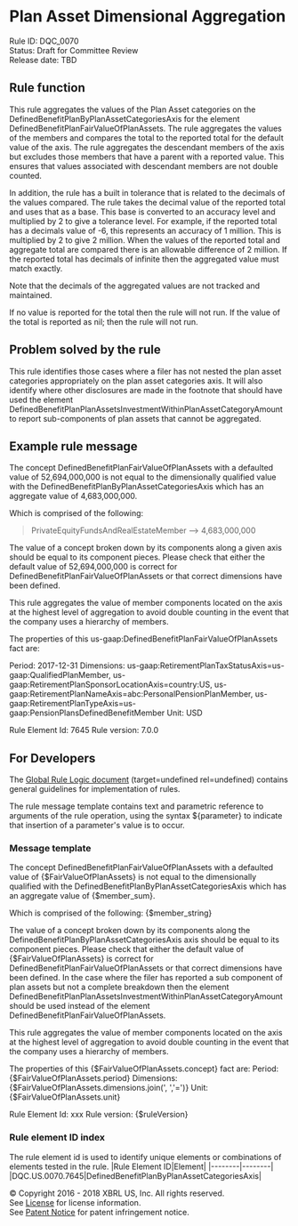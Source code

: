 # Plan Asset Dimensional Aggregation
Rule ID: DQC_0070  
Status: Draft for Committee Review  
Release date: TBD  

## Rule function 
This rule aggregates the values of the Plan Asset categories on the DefinedBenefitPlanByPlanAssetCategoriesAxis for the element DefinedBenefitPlanFairValueOfPlanAssets. The rule aggregates the values of the members and compares the total to the reported total for the default value of the axis. The rule aggregates the descendant members of the axis but excludes those members that have a parent with a reported value.  This ensures that values associated with descendant members are not double counted.

In addition, the rule has a built in tolerance that is related to the decimals of the values compared. The rule takes the decimal value of the reported total and uses that as a base. This base is converted to an accuracy level and multiplied by 2 to give a tolerance level. For example, if the reported total has a decimals value of -6, this represents an accuracy of 1 million. This is multiplied by 2 to give 2 million.  When the values of the reported total and aggregate total are compared there is an allowable difference of 2 million.  If the reported total has decimals of infinite then the aggregated value must match exactly.

Note that the decimals of the aggregated values are not tracked and maintained.

If no value is reported for the total then the rule will not run. If the value of the total is reported as nil; then the rule will not run.

## Problem solved by the rule
This rule identifies those cases where a filer has not nested the plan asset categories appropriately on the plan asset categories axis.  It will also identify where other disclosures are made in the footnote that should have used the element DefinedBenefitPlanPlanAssetsInvestmentWithinPlanAssetCategoryAmount to report sub-components of plan assets that cannot be aggregated.

## Example rule message
The concept DefinedBenefitPlanFairValueOfPlanAssets with a defaulted value of 52,694,000,000 is not equal to the dimensionally qualified value with the DefinedBenefitPlanByPlanAssetCategoriesAxis which has an aggregate value of 4,683,000,000.

Which is comprised of the following:

> PrivateEquityFundsAndRealEstateMember --> 4,683,000,000

The value of a concept broken down by its components along a given axis should  be equal to its component pieces. Please check that either the default value of 52,694,000,000 is correct for DefinedBenefitPlanFairValueOfPlanAssets or that correct dimensions have been defined.

This rule aggregates the value of member components located on the axis at the highest level of aggregation to avoid double counting in the event that the company uses a hierarchy of members.

The properties of this us-gaap:DefinedBenefitPlanFairValueOfPlanAssets fact are:

Period: 2017-12-31
Dimensions: us-gaap:RetirementPlanTaxStatusAxis=us-gaap:QualifiedPlanMember, us-gaap:RetirementPlanSponsorLocationAxis=country:US, us-gaap:RetirementPlanNameAxis=abc:PersonalPensionPlanMember, us-gaap:RetirementPlanTypeAxis=us-gaap:PensionPlansDefinedBenefitMember
Unit: USD

Rule Element Id: 7645
Rule version: 7.0.0

## For Developers
The [Global Rule Logic document](https://github.com/DataQualityCommittee/dqc_us_rules/blob/master/docs/GlobalRuleLogic.md) (target=undefined rel=undefined) contains general guidelines for implementation of rules.

The rule message template contains text and parametric reference to arguments of the rule operation, using the syntax ${parameter} to indicate that insertion of a parameter's value is to occur.

### Message template
The concept DefinedBenefitPlanFairValueOfPlanAssets with a defaulted value of {$FairValueOfPlanAssets} is not equal to the dimensionally qualified with the DefinedBenefitPlanByPlanAssetCategoriesAxis which has an aggregate value of {$member_sum}.

Which is comprised of the following:
{$member_string}

The value of a concept broken down by its components along the DefinedBenefitPlanByPlanAssetCategoriesAxis axis should  be equal to its component pieces. Please check that either the default value of {$FairValueOfPlanAssets} is correct for DefinedBenefitPlanFairValueOfPlanAssets or that correct dimensions have been defined. In the case where the filer has reported a sub component of plan assets but not a complete breakdown then the element DefinedBenefitPlanPlanAssetsInvestmentWithinPlanAssetCategoryAmount should be used instead of the element DefinedBenefitPlanFairValueOfPlanAssets.

This rule aggregates the value of member components located on the axis at the highest level of aggregation to avoid double counting in the event that the company uses a hierarchy of members.

The properties of this {$FairValueOfPlanAssets.concept} fact are:
Period: {$FairValueOfPlanAssets.period}
Dimensions: {$FairValueOfPlanAssets.dimensions.join(', ','=')}
Unit: {$FairValueOfPlanAssets.unit}

Rule Element Id: xxx
Rule version: {$ruleVersion}

### Rule element ID index 
The rule element id is used to identify unique elements or combinations of elements tested in the rule.
|Rule Element ID|Element|
|--------|--------|
|DQC.US.0070.7645|DefinedBenefitPlanByPlanAssetCategoriesAxis|

© Copyright 2016 - 2018 XBRL US, Inc. All rights reserved.   
See [License](https://xbrl.us/dqc-license) for license information.  
See [Patent Notice](https://xbrl.us/dqc-patent) for patent infringement notice.
